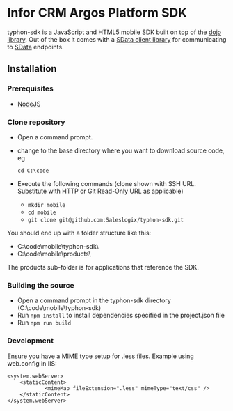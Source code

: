 # Infor CRM Argos Platform SDK
typhon-sdk is a JavaScript and HTML5 mobile SDK built on top of the [dojo library](http://dojotoolkit.org/). Out of the box it comes with a [SData client library](https://github.com/Saleslogix/SDataJavaScriptClientLib) for communicating to [SData](http://sage.github.io/SData-2.0/pages/core/0100/) endpoints.

## Installation

### Prerequisites

- [NodeJS](https://nodejs.org)

### Clone repository

- Open a command prompt.
- change to the base directory where you want to download source code, eg

  `cd C:\code`

- Execute the following commands (clone shown with SSH URL. Substitute with HTTP or Git Read-Only URL as applicable)

  - `mkdir mobile`
  - `cd mobile`
  - `git clone git@github.com:Saleslogix/typhon-sdk.git`

You should end up with a folder structure like this:

- C:\code\mobile\typhon-sdk\
- C:\code\mobile\products\

The products sub-folder is for applications that reference the SDK.

### Building the source
- Open a command prompt in the typhon-sdk directory (C:\code\mobile\typhon-sdk)
- Run `npm install` to install dependencies specified in the project.json file
- Run `npm run build`

### Development

Ensure you have a MIME type setup for .less files. Example using web.config in IIS:

```
<system.webServer>
    <staticContent>
            <mimeMap fileExtension=".less" mimeType="text/css" />
    </staticContent>
</system.webServer>
```
